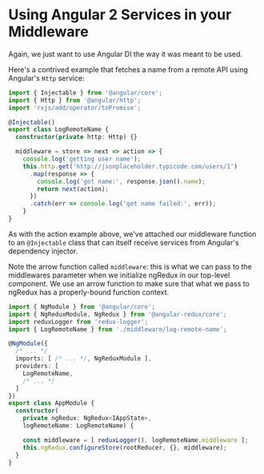 # Using Angular 2 Services in your Middleware

Again, we just want to use Angular DI the way it was meant to be used.

Here's a contrived example that fetches a name from a remote API using Angular's
`Http` service:

```typescript
import { Injectable } from '@angular/core';
import { Http } from '@angular/http';
import 'rxjs/add/operator/toPromise';

@Injectable()
export class LogRemoteName {
  constructor(private http: Http) {}

  middleware = store => next => action => {
    console.log('getting user name');
    this.http.get('http://jsonplaceholder.typicode.com/users/1')
      .map(response => {
        console.log('got name:', response.json().name);
        return next(action);
      })
      .catch(err => console.log('get name failed:', err));
    }
}
```

As with the action example above, we've attached our middleware function to
an `@Injectable` class that can itself receive services from Angular's
dependency injector.

Note the arrow function called `middleware`: this is what we can pass to the
middlewares parameter when we initialize ngRedux in our top-level component. We
use an arrow function to make sure that what we pass to ngRedux has a
properly-bound function context.

```typescript
import { NgModule } from '@angular/core';
import { NgReduxModule, NgRedux } from '@angular-redux/core';
import reduxLogger from 'redux-logger';
import { LogRemoteName } from './middleware/log-remote-name';

@NgModule({
  /* ... */
  imports: [ /* ... */, NgReduxModule ],
  providers: [
    LogRemoteName,
    /* ... */
  ]
})
export class AppModule {
  constructor(
    private ngRedux: NgRedux<IAppState>,
    logRemoteName: LogRemoteName) {

    const middleware = [ reduxLogger(), logRemoteName.middleware ];
    this.ngRedux.configureStore(rootReducer, {}, middleware);
  }
}
```
